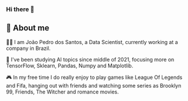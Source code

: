 ### Hi there 👋

## 🚀 About me

🙋‍♂️ I am João Pedro dos Santos, a Data Scientist, currently working at a company in Brazil. 

📖 I've been studying AI topics since middle of 2021, focusing more on TensorFlow, Sklearn, Pandas, Numpy and Matplotlib. 

🎮 In my free time I do really enjoy to play games like League Of Legends and Fifa, hanging out with friends and watching some series as Brooklyn 99, Friends, The Witcher and romance movies.

